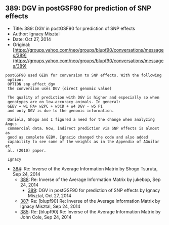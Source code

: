 ## 389: DGV in postGSF90 for prediction of SNP effects

- Title: 389: DGV in postGSF90 for prediction of SNP effects
- Author: Ignacy Misztal
- Date: Oct 27, 2014
- Original: [https://groups.yahoo.com/neo/groups/blupf90/conversations/messages/389](https://groups.yahoo.com/neo/groups/blupf90/conversations/messages/389)

```
postGSF90 used GEBV for conversion to SNP effects. With the following 
 option:
 OPTION snp_effect_dgv
 the conversion uses DGV (direct genomic value)

 The quality of prediction with DGV is higher and especially so when 
 genotypes are on low-accuracy animals. In general:
 GEBV = w1 PA+ w2PC + w3CD + w4 DGV - w5 PI
 and only DGV is due to the genomic information.

 Daniela, Shogo and I figured a need for the change when analyzing Angus 
 commercial data. Now, indirect prediction via SNP effects is almost as 
 good as complete GEBV. Ignacio changed the code and also added 
 capability to see some of the weights as in the Appendix of AGuilar et 
 al. (2010) paper.

 Ignacy
```

- [384](0384.md): Re: Inverse of the Average Information Matrix by Shogo Tsuruta, Sep 24, 2014
    - [388](0388.md): Re: Inverse of the Average Information Matrix by jukebop, Sep 24, 2014
        - [389](0389.md): DGV in postGSF90 for prediction of SNP effects by Ignacy Misztal, Oct 27, 2014
    - [387](0387.md): Re: [blupf90] Re: Inverse of the Average Information Matrix by Ignacy Misztal, Sep 24, 2014
    - [385](0385.md): Re: [blupf90] Re: Inverse of the Average Information Matrix by John Cole, Sep 24, 2014
